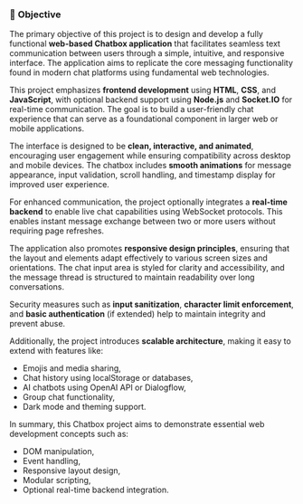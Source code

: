 
### 🎯 **Objective**

The primary objective of this project is to design and develop a fully functional **web-based Chatbox application** that facilitates seamless text communication between users through a simple, intuitive, and responsive interface. The application aims to replicate the core messaging functionality found in modern chat platforms using fundamental web technologies.

This project emphasizes **frontend development** using **HTML**, **CSS**, and **JavaScript**, with optional backend support using **Node.js** and **Socket.IO** for real-time communication. The goal is to build a user-friendly chat experience that can serve as a foundational component in larger web or mobile applications.

The interface is designed to be **clean, interactive, and animated**, encouraging user engagement while ensuring compatibility across desktop and mobile devices. The chatbox includes **smooth animations** for message appearance, input validation, scroll handling, and timestamp display for improved user experience.

For enhanced communication, the project optionally integrates a **real-time backend** to enable live chat capabilities using WebSocket protocols. This enables instant message exchange between two or more users without requiring page refreshes.

The application also promotes **responsive design principles**, ensuring that the layout and elements adapt effectively to various screen sizes and orientations. The chat input area is styled for clarity and accessibility, and the message thread is structured to maintain readability over long conversations.

Security measures such as **input sanitization**, **character limit enforcement**, and **basic authentication** (if extended) help to maintain integrity and prevent abuse.

Additionally, the project introduces **scalable architecture**, making it easy to extend with features like:

* Emojis and media sharing,
* Chat history using localStorage or databases,
* AI chatbots using OpenAI API or Dialogflow,
* Group chat functionality,
* Dark mode and theming support.

In summary, this Chatbox project aims to demonstrate essential web development concepts such as:

* DOM manipulation,
* Event handling,
* Responsive layout design,
* Modular scripting,
* Optional real-time backend integration.


